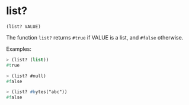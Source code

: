 # list?

`(list? VALUE)`

The function `list?` returns `#true` if VALUE is a list, and `#false`
otherwise.

Examples:

```lisp
> (list? (list))
#true

> (list? #null)
#false

> (list? #bytes("abc"))
#false
```
